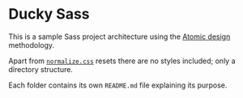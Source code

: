 # Ducky Sass
This is a sample Sass project architecture using the [Atomic design](http://bradfrost.com/blog/post/atomic-web-design/) methodology.

Apart from [`normalize.css`](http://necolas.github.io/normalize.css/) resets there are no styles included; only a directory structure.

Each folder contains its own `README.md` file explaining its purpose.
